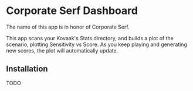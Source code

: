# Corporate Serf Dashboard

The name of this app is in honor of Corporate Serf.

This app scans your Kovaak's Stats directory, and builds a plot of the scenario, plotting Sensitivity vs Score. As you
keep playing and generating new scores, the plot will automatically update.

## Installation

TODO
